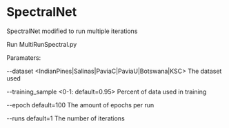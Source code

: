 # SpectralNet
SpectralNet modified to run multiple iterations

Run MultiRunSpectral.py

Paramaters:

--dataset <IndianPines|Salinas|PaviaC|PaviaU|Botswana|KSC> The dataset used

--training_sample <0-1: default=0.95> Percent of data used in training

--epoch default=100 The amount of epochs per run

--runs default=1 The number of iterations
